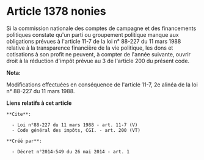 # Article 1378 nonies

Si la commission nationale des comptes de campagne et des financements politiques constate qu'un parti ou groupement
politique manque aux obligations prévues à l'article 11-7 de la loi n° 88-227 du 11 mars 1988 relative à la transparence
financière de la vie politique, les dons et cotisations à son profit ne peuvent, à compter de l'année suivante, ouvrir droit
à la réduction d'impôt prévue au 3 de l'article 200 du présent code.

**Nota:**

Modifications effectuées en conséquence de l'article 11-7, 2e alinéa de la loi n° 88-227 du 11 mars 1988.

**Liens relatifs à cet article**

	**Cite**:

	  - Loi n°88-227 du 11 mars 1988 - art. 11-7 (V)
	  - Code général des impôts, CGI. - art. 200 (VT)

	**Créé par**:

	  - Décret n°2014-549 du 26 mai 2014 - art. 1
